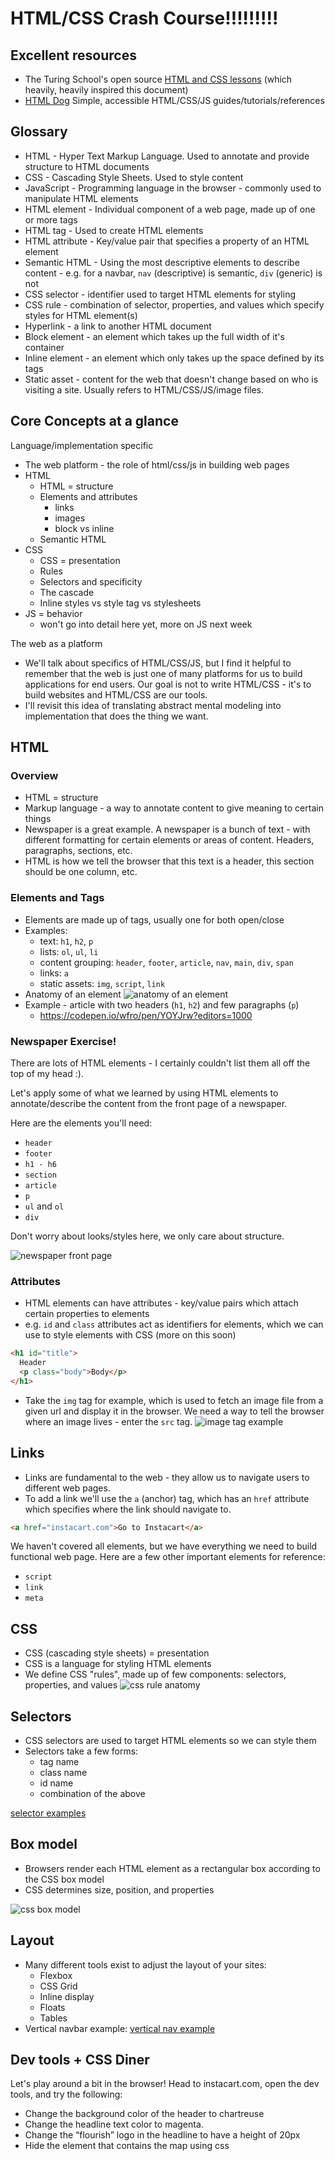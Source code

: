 # HTML/CSS Crash Course!!!!!!!!!

## Excellent resources
* The Turing School's open source [HTML and CSS lessons](http://frontend.turing.io/lessons/) (which heavily, heavily inspired this document)
* [HTML Dog](http://www.htmldog.com/) Simple, accessible HTML/CSS/JS guides/tutorials/references

## Glossary

* HTML - Hyper Text Markup Language. Used to annotate and provide structure to HTML documents
* CSS - Cascading Style Sheets. Used to style content
* JavaScript - Programming language in the browser - commonly used to manipulate HTML elements
* HTML element - Individual component of a web page, made up of one or more tags
* HTML tag - Used to create HTML elements
* HTML attribute - Key/value pair that specifies a property of an HTML element
* Semantic HTML - Using the most descriptive elements to describe content - e.g. for a navbar, `nav` (descriptive) is semantic, `div` (generic) is not
* CSS selector - identifier used to target HTML elements for styling
* CSS rule - combination of selector, properties, and values which specify styles for HTML element(s)
* Hyperlink - a link to another HTML document
* Block element - an element which takes up the full width of it's container
* Inline element - an element which only takes up the space defined by its tags
* Static asset - content for the web that doesn't change based on who is visiting a site. Usually refers to HTML/CSS/JS/image files.

## Core Concepts at a glance
Language/implementation specific
- The web platform - the role of html/css/js in building web pages
- HTML
  - HTML = structure
  - Elements and attributes
    - links
    - images
    - block vs inline
  - Semantic HTML
- CSS
  - CSS = presentation
  - Rules
  - Selectors and specificity
  - The cascade
  - Inline styles vs style tag vs stylesheets
- JS = behavior
  - won't go into detail here yet, more on JS next week

The web as a platform
  - We'll talk about specifics of HTML/CSS/JS, but I find it helpful to remember that
    the web is just one of many platforms for us to build applications for end users.
    Our goal is not to write HTML/CSS - it's to build websites and HTML/CSS are our tools.
  - I'll revisit this idea of translating abstract mental modeling into implementation that
    does the thing we want.

## HTML
### Overview
- HTML = structure
- Markup language - a way to annotate content to give meaning to certain things
- Newspaper is a great example. A newspaper is a bunch of text - with different
  formatting for certain elements or areas of content. Headers, paragraphs, sections, etc.
- HTML is how we tell the browser that this text is a header, this section should be one column, etc.
### Elements and Tags
- Elements are made up of tags, usually one for both open/close
- Examples:
  - text: `h1`, `h2`, `p`
  - lists: `ol`, `ul`, `li`
  - content grouping: `header`, `footer`, `article`, `nav`, `main`, `div`, `span`
  - links: `a`
  - static assets: `img`, `script`, `link`
- Anatomy of an element ![anatomy of an element](https://mdn.mozillademos.org/files/9347/grumpy-cat-small.png)
- Example - article with two headers (`h1`, `h2`) and few paragraphs (`p`)
  - https://codepen.io/wfro/pen/YOYJrw?editors=1000
### Newspaper Exercise!
There are lots of HTML elements - I certainly couldn't list them all off the top of my head :).

Let's apply some of what we learned by using HTML elements to annotate/describe the content from
the front page of a newspaper.

Here are the elements you'll need:

* `header`
* `footer`
* `h1 - h6`
* `section`
* `article`
* `p`
* `ul` and `ol`
* `div`

Don't worry about looks/styles here, we only care about structure.

![newspaper front page](https://raw.githubusercontent.com/turingschool/front-end-curriculum/gh-pages/assets/images/alien-paper.png)

### Attributes

- HTML elements can have attributes - key/value pairs which attach certain properties to elements
- e.g. `id` and `class` attributes act as identifiers for elements, which we can use to style elements with CSS (more on this soon)
```html
<h1 id="title">
  Header
  <p class="body">Body</p>
</h1>
```
- Take the `img` tag for example, which is used to fetch an image file from a given url and display it in the browser. We need a way to tell the browser where an image lives - enter the `src` tag.
![image tag example](https://raw.githubusercontent.com/turingschool/front-end-curriculum/gh-pages/assets/images/html-tag-anatomy.png)

## Links

* Links are fundamental to the web - they allow us to navigate users to different web pages.
* To add a link we'll use the `a` (anchor) tag, which has an `href` attribute which specifies where the link should navigate to.
```html
<a href="instacart.com">Go to Instacart</a>
```

We haven't covered all elements, but we have everything we need to build functional web page. Here are a few other important elements for reference:
* `script`
* `link`
* `meta`

## CSS

* CSS (cascading style sheets) = presentation
* CSS is a language for styling HTML elements
* We define CSS "rules", made up of few components: selectors, properties, and values
![css rule anatomy](https://raw.githubusercontent.com/turingschool/front-end-curriculum/gh-pages/assets/images/css-rule-anatomy.png)

## Selectors

- CSS selectors are used to target HTML elements so we can style them
- Selectors take a few forms:
  - tag name
  - class name
  - id name
  - combination of the above

[selector examples](https://codepen.io/wfro/pen/bxaOaV?editors=1100#)

## Box model

* Browsers render each HTML element as a rectangular box according to the CSS box model
* CSS determines size, position, and properties

![css box model](https://raw.githubusercontent.com/turingschool/front-end-curriculum/gh-pages/assets/images/box-model.jpg)

## Layout

* Many different tools exist to adjust the layout of your sites:
  * Flexbox
  * CSS Grid
  * Inline display
  * Floats
  * Tables
* Vertical navbar example:
[vertical nav example](https://codepen.io/wfro/pen/YOYBRG)
## Dev tools + CSS Diner

Let's play around a bit in the browser! Head to instacart.com, open the dev tools, and try the following:

- Change the background color of the header to chartreuse
- Change the headline text color to magenta.
- Change the “flourish” logo in the headline to have a height of 20px
- Hide the element that contains the map using css